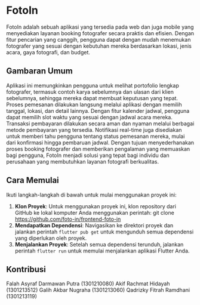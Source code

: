 # FotoIn

FotoIn adalah sebuah aplikasi yang tersedia pada web dan juga mobile yang menyediakan layanan booking fotografer secara praktis dan efisien. Dengan fitur pencarian yang canggih, pengguna dapat dengan mudah menemukan fotografer yang sesuai dengan kebutuhan mereka berdasarkan lokasi, jenis acara, gaya fotografi, dan budget.  


## Gambaran Umum

Aplikasi ini memungkinkan pengguna untuk melihat portofolio lengkap fotografer, termasuk contoh karya sebelumnya dan ulasan dari klien sebelumnya, sehingga mereka dapat membuat keputusan yang tepat. Proses pemesanan dilakukan langsung melalui aplikasi dengan memilih tanggal, lokasi, dan detail lainnya. Dengan fitur kalender jadwal, pengguna dapat memilih slot waktu yang sesuai dengan jadwal acara mereka. Transaksi pembayaran dilakukan secara aman dan nyaman melalui berbagai metode pembayaran yang tersedia. Notifikasi real-time juga disediakan untuk memberi tahu pengguna tentang status pemesanan mereka, mulai dari konfirmasi hingga pembaruan jadwal. Dengan tujuan menyederhanakan proses booking fotografer dan memberikan pengalaman yang memuaskan bagi pengguna, FotoIn menjadi solusi yang tepat bagi individu dan perusahaan yang membutuhkan layanan fotografi berkualitas.

## Cara Memulai

Ikuti langkah-langkah di bawah untuk mulai menggunakan proyek ini:

1. **Klon Proyek**: Untuk menggunakan proyek ini, klon repository dari GitHub ke lokal komputer Anda menggunakan perintah: git clone https://github.com/foto-in/frontend-foto-in
2. **Mendapatkan Dependensi**: Navigasikan ke direktori proyek dan jalankan perintah `flutter pub get` untuk mengunduh semua dependensi yang diperlukan oleh proyek.
3. **Menjalankan Proyek**: Setelah semua dependensi terunduh, jalankan perintah `flutter run` untuk memulai menjalankan aplikasi Flutter Anda.


## Kontribusi

Falah Asyraf Darmawan Putra (1301210080)
Akif Rachmat Hidayah (1301213512)
Galih Akbar Nugraha (1301213060)
Qadrizky Fitrah Ramdhani (1301213119)



